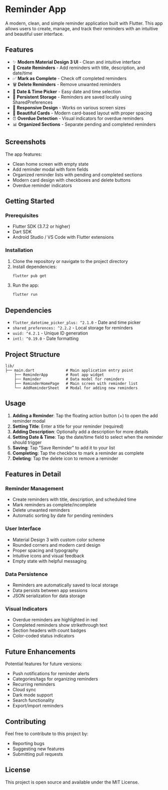 # Reminder App

A modern, clean, and simple reminder application built with Flutter. This app allows users to create, manage, and track their reminders with an intuitive and beautiful user interface.

## Features

- ✨ **Modern Material Design 3 UI** - Clean and intuitive interface
- 📝 **Create Reminders** - Add reminders with title, description, and date/time
- ✅ **Mark as Complete** - Check off completed reminders
- 🗑️ **Delete Reminders** - Remove unwanted reminders
- 📅 **Date & Time Picker** - Easy date and time selection
- 🔄 **Persistent Storage** - Reminders are saved locally using SharedPreferences
- 📱 **Responsive Design** - Works on various screen sizes
- 🎨 **Beautiful Cards** - Modern card-based layout with proper spacing
- ⏰ **Overdue Detection** - Visual indicators for overdue reminders
- 📊 **Organized Sections** - Separate pending and completed reminders

## Screenshots

The app features:
- Clean home screen with empty state
- Add reminder modal with form fields
- Organized reminder lists with pending and completed sections
- Modern card design with checkboxes and delete buttons
- Overdue reminder indicators

## Getting Started

### Prerequisites

- Flutter SDK (3.7.2 or higher)
- Dart SDK
- Android Studio / VS Code with Flutter extensions

### Installation

1. Clone the repository or navigate to the project directory
2. Install dependencies:
   ```bash
   flutter pub get
   ```
3. Run the app:
   ```bash
   flutter run
   ```

## Dependencies

- `flutter_datetime_picker_plus: ^2.1.0` - Date and time picker
- `shared_preferences: ^2.2.2` - Local storage for reminders
- `uuid: ^4.2.1` - Unique ID generation
- `intl: ^0.19.0` - Date formatting

## Project Structure

```
lib/
├── main.dart              # Main application entry point
    ├── ReminderApp        # Root app widget
    ├── Reminder           # Data model for reminders
    ├── ReminderHomePage   # Main screen with reminder list
    └── AddReminderSheet   # Modal for adding new reminders
```

## Usage

1. **Adding a Reminder**: Tap the floating action button (+) to open the add reminder modal
2. **Setting Title**: Enter a title for your reminder (required)
3. **Adding Description**: Optionally add a description for more details
4. **Setting Date & Time**: Tap the date/time field to select when the reminder should trigger
5. **Saving**: Tap "Save Reminder" to add it to your list
6. **Completing**: Tap the checkbox to mark a reminder as complete
7. **Deleting**: Tap the delete icon to remove a reminder

## Features in Detail

### Reminder Management
- Create reminders with title, description, and scheduled time
- Mark reminders as complete/incomplete
- Delete unwanted reminders
- Automatic sorting by date for pending reminders

### User Interface
- Material Design 3 with custom color scheme
- Rounded corners and modern card design
- Proper spacing and typography
- Intuitive icons and visual feedback
- Empty state with helpful messaging

### Data Persistence
- Reminders are automatically saved to local storage
- Data persists between app sessions
- JSON serialization for data storage

### Visual Indicators
- Overdue reminders are highlighted in red
- Completed reminders show strikethrough text
- Section headers with count badges
- Color-coded status indicators

## Future Enhancements

Potential features for future versions:
- Push notifications for reminder alerts
- Categories/tags for organizing reminders
- Recurring reminders
- Cloud sync
- Dark mode support
- Search functionality
- Export/import reminders

## Contributing

Feel free to contribute to this project by:
- Reporting bugs
- Suggesting new features
- Submitting pull requests

## License

This project is open source and available under the MIT License.
